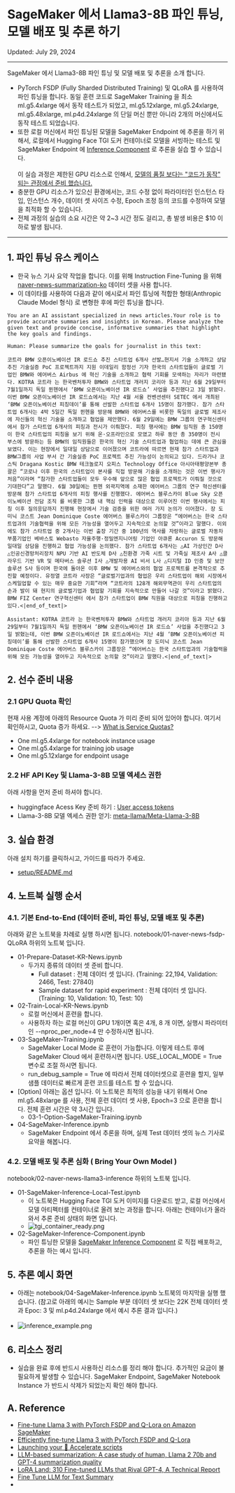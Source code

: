 # SageMaker 에서 Llama3-8B 파인 튜닝, 모델 배포 및 추론 하기

Updated: July 29, 2024
 
---

SageMaker 에서 Llama3-8B 파인 튜닝 및 모델 배포 및 추론을 소개 합니다.<br>
- PyTorch FSDP (Fully Sharded Distributed Training) 및 QLoRA 를 사용하여 파인 튜닝을 합니다. 동일 훈련 코드로 SageMaker Training 을 최소 ml.g5.4xlarge 에서 동작 테스트가 되었고, ml.g5.12xlarge, ml.g5.24xlarge, ml.g5.48xlarge, ml.p4d.24xlarge 의 단일 머신 뿐만 아니라 2개의 머신에서도 동작 테스트 되었습니다.
- 또한 로컬 머신에서 파인 튜닝된 모델을 SageMaker Endpoint 에 추론을 하기 위해서, 로컬에서 Hugging Face TGI 도커 컨테이너로 모델을 서빙하는 테스트 및 SageMaker Endpoint 에 [Inference Component](https://aws.amazon.com/blogs/machine-learning/reduce-model-deployment-costs-by-50-on-average-using-sagemakers-latest-features/) 로 추론을 실습 할 수 있습니다.
<br><br>
이 실습 과정은 제한된 GPU 리소스로 인해서, <u>모델의 품질 보다는 "코드가 동작" 되는 관점에서 준비 했습니다. </u><br>
- 충분한 GPU 리소스가 있으신 환경에서는, 코드 수정 없이 파라미터인 인스턴스 타입, 인스턴스 개수, 데이터 셋 사이즈 수정, Epoch 조정 등의 코드를 수정하여 모델을 최적화 할 수 있습니다. 
- 전체 과정의 실습의 소요 시간은 약 2~3 시간 정도 걸리고, 총 발생 비용은 $10 이하로 발생 됩니다.
 
---
## 1. 파인 튜닝 유스 케이스
- 한국 뉴스 기사 요약 작업을 합니다. 이를 위해 Instruction Fine-Tuning 을 위해 [naver-news-summarization-ko](https://huggingface.co/datasets/daekeun-ml/naver-news-summarization-ko) 데이터 셋을 사용 합니다.
- 이 데이타를 사용하여 다음과 같이 에시로서 파인 튜닝에 적합한 형태(Anthropic Claude Model 형식) 로 변형한 후에 파인 튜닝을 합니다.
```
You are an AI assistant specialized in news articles.Your role is to provide accurate summaries and insights in Korean. Please analyze the given text and provide concise, informative summaries that highlight the key goals and findings.

Human: Please summarize the goals for journalist in this text:

코트라 BMW 오픈이노베이션 IR 로드쇼 추진 스타트업 6개사 선발…현지서 기술 소개하고 상담 추진 기술실증 PoC 프로젝트까지 지원 이데일리 함정선 기자 한국의 스타트업들이 글로벌 기업인 BMW와 에어버스 Airbus 에 혁신 기술을 소개하고 협력 기회를 모색하는 자리가 마련됐다. KOTRA 코트라 는 한국벤처투자 BMW와 스타트업 개러지 코리아 등과 지난 6월 29일부터 7월1일까지 독일 뮌헨에서 ‘BMW 오픈이노베이션 IR 로드쇼’ 사업을 추진했다고 3일 밝혔다. 이번 BMW 오픈이노베이션 IR 로드쇼에서는 지난 4월 서울 컨벤션센터 SETEC 에서 개최된 ‘BMW 오픈이노베이션 피칭데이’를 통해 선발한 스타트업 6개사 15명이 참가했다. 참가 스타트업 6개사는 4박 5일간 독일 뮌헨을 방문해 BMW와 에어버스를 비롯한 독일의 글로벌 제조사에 자신들의 혁신 기술을 소개하고 협업을 제안했다. 6월 29일에는 BMW 그룹의 연구혁신센터에서 참가 스타트업 6개사의 피칭과 전시가 이뤄졌다. 피칭 행사에는 BMW 임직원 총 150명이 한국 스타트업의 피칭을 보기 위해 온·오프라인으로 모였고 하루 동안 총 350명이 전시 부스에 방문하는 등 BMW의 임직원들은 한국의 혁신 기술 스타트업과 협업하는 데에 큰 관심을 보였다. 이는 현장에서 일대일 상담으로 이어졌으며 코트라에 따르면 현재 참가 스타트업과 BMW그룹의 사업 부서 간 기술실증 PoC 프로젝트 추진 가능성이 논의되고 있다. 드라가나 코스틱 Dragana Kostic BMW 테크놀로지 오피스 Technology Office 아시아태평양본부 총괄은 “코로나 이후 한국의 스타트업이 본사를 직접 방문해 기술을 소개하는 것은 이번 행사가 처음”이라며 “참가한 스타트업들이 모두 우수해 앞으로 많은 협업 프로젝트가 이뤄질 것으로 기대한다”고 말했다. 6월 30일에는 뮌헨 외곽지역에 소재한 에어버스 그룹의 연구 혁신센터를 방문해 참가 스타트업 6개사의 피칭 행사를 진행했다. 에어버스 블루스카이 Blue Sky 오픈이노베이션 전담 조직 를 비롯한 그룹 내 핵심 인력을 대상으로 이루어진 이번 행사에서는 피칭 이후 질의응답까지 진행해 현장에서 기술 검증을 위한 여러 가지 논의가 이어졌다. 장 도미닉 코스트 Jean Dominique Coste 에어버스 블루스카이 그룹장은 “에어버스는 한국 스타트업과의 기술협력을 위해 모든 가능성을 열어두고 지속적으로 논의할 것”이라고 말했다. 이외에도 참가 스타트업 중 2개사는 이번 출장 기간 중 100년의 역사를 자랑하는 글로벌 자동차 부품기업인 베바스토 Webasto 자율주행·정밀엔지니어링 기업인 아큐론 Accuron 도 방문해 일대일 상담을 진행하고 협업 가능성을 논의했다. 참가 스타트업 6개사는 △AI 가상인간 D사 △인공신경망처리장치 NPU 기반 AI 반도체 D사 △친환경 가죽 시트 및 가죽실 제조사 A사 △클라우드 기반 VR 및 메타버스 솔루션 I사 △개발자용 AI 비서 L사 △디지털 ID 인증 및 보안솔루션 S사 등이며 한국에 돌아온 이후 BMW 및 에어버스와의 협업 프로젝트를 본격적으로 추진할 예정이다. 유정열 코트라 사장은 “글로벌기업과의 협업은 우리 스타트업이 해외 시장에서 스케일업할 수 있는 매우 중요한 기회”라며 “코트라의 128개 해외무역관이 우리 스타트업의 손과 발이 돼 현지의 글로벌기업과 협업할 기회를 지속적으로 만들어 나갈 것”이라고 밝혔다. BMW FIZ Center 연구혁신센터 에서 참가 스타트업이 BMW 직원을 대상으로 피칭을 진행하고 있다.<|end_of_text|>

Assistant: KOTRA 코트라 는 한국벤처투자 BMW와 스타트업 개러지 코리아 등과 지난 6월 29일부터 7월1일까지 독일 뮌헨에서 ‘BMW 오픈이노베이션 IR 로드쇼’ 사업을 추진했다고 3일 밝혔는데, 이번 BMW 오픈이노베이션 IR 로드쇼에서는 지난 4월 ‘BMW 오픈이노베이션 피칭데이’를 통해 선발한 스타트업 6개사 15명이 참가했으며 장 도미닉 코스트 Jean Dominique Coste 에어버스 블루스카이 그룹장은 “에어버스는 한국 스타트업과의 기술협력을 위해 모든 가능성을 열어두고 지속적으로 논의할 것”이라고 말했다.<|end_of_text|>
```

## 2. 선수 준비 내용
### 2.1 GPU Quota 확인 
현재 사용 계정에 아래의 Resource Quota 가 미리 준비 되어 있어야 합니다. 여기서 확인하시고, Quota 증가 하세요. --> [What is Service Quotas?](https://docs.aws.amazon.com/servicequotas/latest/userguide/intro.html)
- One ml.g5.4xlarge for notebook instance usage
- One ml.g5.4xlarge for training job usage 
- One ml.g5.12xlarge for endpoint usage
### 2.2 HF API Key 및 Llama-3-8B 모델 엑세스 권한
아래 사항을 먼저 준비 하셔야 합니다.
- huggingface Acess Key 준비 하기 : [User access tokens](https://huggingface.co/docs/hub/en/security-tokens)
- Llama-3-8B 모델 엑세스 권한 얻기: [meta-llama/Meta-Llama-3-8B](https://huggingface.co/meta-llama/Meta-Llama-3-8B)


## 3. 실습 환경
아래 설치 하기를 클릭하시고, 가이드를 따라가 주세요.
- [setup/README.md](setup/README.md)

## 4. 노트북 실행 순서
### 4.1. 기본 End-to-End (데이터 준비, 파인 튜닝, 모델 배포 및 추론)
아래와 같은 노트북을 차례로 실행 하시면 됩니다. notebook/01-naver-news-fsdp-QLoRA 하위의 노트북 입니다.
- 01-Prepare-Dataset-KR-News.ipynb  
    - 두가지 종류의 데이터 셋 준비 합니다.
        - Full dataset : 전체 데이터 셋 입니다. (Training: 22,194, Validation: 2466, Test: 27840)
        - Sample dataset for rapid experiment : 전체 데이터 셋 입니다. (Training: 10, Validation: 10, Test: 10)        
- 02-Train-Local-KR-News.ipynb
    - 로컬 머신에서 훈련을 합니다. 
    - 사용하자 하는 로컬 머신이 GPU 1개이면 혹은 4개, 8 개 이면, 실행시 파라미터인 --nproc_per_node=4 만 수정하시면 됩니다.
- 03-SageMaker-Training.ipynb
    - SageMaker Local Mode 로  훈련이 가능합니다. 이렇게 테스트 후에 SageMaker Cloud 에서 훈련하시면 됩니다. USE_LOCAL_MODE = True 변수로 조절 하시면 됩니다.
    - run_debug_sample = True 에 따라서 전체 데이터셋으로 훈련을 할지, 일부 샘플 데이터로 빠르게 훈련 코드를 테스트 할 수 있습니다.
- [Option] 아래는 옵션 입니다. 이 노트북은 최적의 성능을 내기 위해서 One ml.g5.48xlarge 를 사용, 전체 훈련 데이터 셋 사용, Epoch=3 으로 훈련을 합니다. 전체 훈련 시간은 약 3시간 입니다.
    - 03-1-Option-SageMaker-Training.ipynb    
- 04-SageMaker-Inference.ipynb
    - SageMaker Endpoint 에서 추론을 하며, 실제 Test 데이터 셋의 뉴스 기사로 요약을 해봅니다. 

### 4.2. 모델 배포 및 추론 심화 ( Bring Your Own Model )
notebook/02-naver-news-llama3-inference 하위의 노트북 입니다.
- 01-SageMaker-Inference-Local-Test.ipynb
    - 이 노트북은 Hugging Face TGI 도커 이미지를 다운로드 받고, 로컬 머신에서 모델 아티펙터를 컨테이너로 올려 보는 과정을 합니다. 아래는 컨테이너가 올라와서 추론 준비 상태의 화면 입니다.
    - ![ tgi_container_ready.png](notebook/02-naver-news-llama3-inference/img/tgi_container_ready.png)
- 02-SageMaker-Inference-Component.ipynb
    - 파인 튜닝한 모델을 [SageMaker Inference Component](https://aws.amazon.com/blogs/machine-learning/reduce-model-deployment-costs-by-50-on-average-using-sagemakers-latest-features/) 로 직접 배포하고, 추론을 하는 예시 입니다.

## 5. 추론 예시 화면
- 아래는 notebook/04-SageMaker-Inference.ipynb 노트북의 마지막을 실행 했습니다. (참고로 아래의 예시는 Sample 부분 데이터 셋 보다는 22K 전체 데이터 셋과 Epoc: 3 및 ml.p4d.24xlarge 에서 예시 추론 결과 입니다.)
<br><br>
- ![inference_example.png](img/inference_example.png)

## 6. 리소스 정리
- 실습을 완료 후에 반드시 사용하신 리소스를 정리 해야 합니다. 추가적인 요금이 불필요하게 발생할 수 있습니다. SageMaker Endpoint, SageMaker Notebook Instance 가 반드시 삭제가 되었는지 확인 해야 합니다.


## A. Reference
- [Fine-tune Llama 3 with PyTorch FSDP and Q-Lora on Amazon SageMaker](https://www.philschmid.de/sagemaker-train-deploy-llama3)
- [Efficiently fine-tune Llama 3 with PyTorch FSDP and Q-Lora](https://www.philschmid.de/fsdp-qlora-llama3)
- [Launching your 🤗 Accelerate scripts](https://huggingface.co/docs/accelerate/en/basic_tutorials/launch)
- [LLM-based summarization: A case study of human, Llama 2 70b and GPT-4 summarization quality](https://www.anyscale.com/blog/llm-based-summarization-a-case-study-of-human-llama-2-70b-and-gpt-4-summarization-quality)
- [LoRA Land: 310 Fine-tuned LLMs that Rival GPT-4, A Technical Report](https://arxiv.org/pdf/2405.00732)
- [Fine Tune LLM for Text Summary](https://www.kaggle.com/code/mitanshuchakrawarty/fine-tune-llm-for-text-summary)
- 